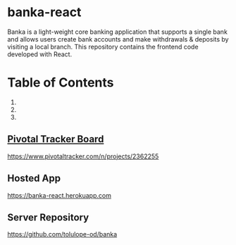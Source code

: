 # banka-react
Banka is a light-weight core banking application that supports a single bank and allows users create bank accounts and make withdrawals &amp; deposits by visiting a local branch. This repository contains the frontend code developed with React.

# Table of Contents
1. <a href="#pivotal-tracker-board">
2. <a href="#hosted-app">
3. <a href="#server-repo">

## Pivotal Tracker Board
https://www.pivotaltracker.com/n/projects/2362255

## Hosted App
https://banka-react.herokuapp.com

## Server Repository
https://github.com/tolulope-od/banka
